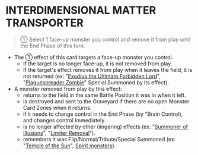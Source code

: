 
# INTERDIMENSIONAL MATTER TRANSPORTER  
> ① Select 1 face-up monster you control and remove it from play until the End Phase of this turn.

*   The ① effect of this card targets a face-up monster you control.
    *   If the target is no longer face-up, it is not removed from play.
    *   If the target's effect removes it from play when it leaves the field, it is not returned (ex: "[Exodius the Ultimate Forbidden Lord](https://yugioh.fandom.com/wiki/Exodius_the_Ultimate_Forbidden_Lord)", "[Plaguespreader Zombie](https://yugipedia.com/wiki/Plaguespreader_Zombie)" Special Summoned by its effect).
*   A monster removed from play by this effect:
    *   returns to the field in the same Battle Position it was in when it left.
    *   is destroyed and sent to the Graveyard if there are no open Monster Card Zones when it returns.
    *   if it needs to change control in the End Phase (by "Brain Control), and changes control immediately.
    *   is no longer affected by other (lingering) effects (ex: "[Summoner of Illusions](https://yugioh.fandom.com/wiki/Summoner_of_Illusions)", "[Limiter Removal](https://yugioh.fandom.com/wiki/Limiter_Removal)").
    *   remembers it was Flip/Normal/Tribute/Special Summoned (ex: "[Temple of the Sun](https://yugioh.fandom.com/wiki/Temple_of_the_Sun)", [Spirit monsters](https://yugioh.fandom.com/wiki/Spirit_monster)).

  